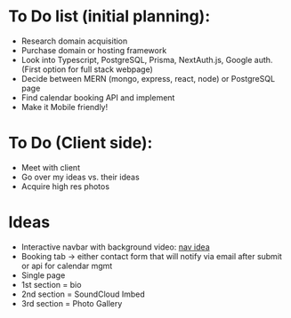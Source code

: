 # To Do list (initial planning):
  * Research domain acquisition 
  * Purchase domain or hosting framework
  * Look into Typescript, PostgreSQL, Prisma, NextAuth.js, Google auth. (First option for full stack webpage)
  * Decide between MERN (mongo, express, react, node) or PostgreSQL page
  * Find calendar booking API and implement
  * Make it Mobile friendly!

# To Do (Client side):
  * Meet with client
  * Go over my ideas vs. their ideas
  * Acquire high res photos

# Ideas
  * Interactive navbar with background video: [nav idea](https://www.waxmotif.com/)
  * Booking tab -> either contact form that will notify via email after submit or api for calendar mgmt
  * Single page
  * 1st section = bio
  * 2nd section = SoundCloud Imbed
  * 3rd section = Photo Gallery